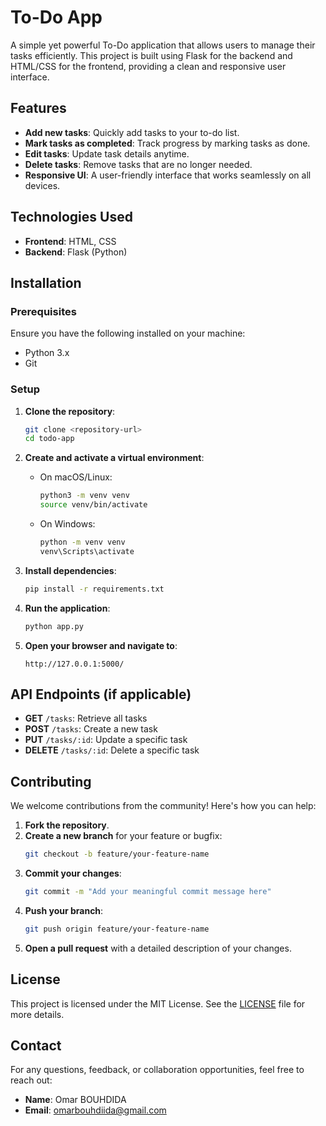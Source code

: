 # To-Do App

A simple yet powerful To-Do application that allows users to manage their tasks efficiently. This project is built using Flask for the backend and HTML/CSS for the frontend, providing a clean and responsive user interface.

## Features

- **Add new tasks**: Quickly add tasks to your to-do list.
- **Mark tasks as completed**: Track progress by marking tasks as done.
- **Edit tasks**: Update task details anytime.
- **Delete tasks**: Remove tasks that are no longer needed.
- **Responsive UI**: A user-friendly interface that works seamlessly on all devices.

## Technologies Used

- **Frontend**: HTML, CSS
- **Backend**: Flask (Python)

## Installation

### Prerequisites

Ensure you have the following installed on your machine:

- Python 3.x
- Git

### Setup

1. **Clone the repository**:
    ```bash
    git clone <repository-url>
    cd todo-app
    ```

2. **Create and activate a virtual environment**:

    - On macOS/Linux:
      ```bash
      python3 -m venv venv
      source venv/bin/activate
      ```

    - On Windows:
      ```bash
      python -m venv venv
      venv\Scripts\activate
      ```

3. **Install dependencies**:
    ```bash
    pip install -r requirements.txt
    ```

4. **Run the application**:
    ```bash
    python app.py
    ```

5. **Open your browser and navigate to**:
    ```
    http://127.0.0.1:5000/
    ```

## API Endpoints (if applicable)

- **GET** `/tasks`: Retrieve all tasks
- **POST** `/tasks`: Create a new task
- **PUT** `/tasks/:id`: Update a specific task
- **DELETE** `/tasks/:id`: Delete a specific task

## Contributing

We welcome contributions from the community! Here's how you can help:

1. **Fork the repository**.
2. **Create a new branch** for your feature or bugfix:
    ```bash
    git checkout -b feature/your-feature-name
    ```
3. **Commit your changes**:
    ```bash
    git commit -m "Add your meaningful commit message here"
    ```
4. **Push your branch**:
    ```bash
    git push origin feature/your-feature-name
    ```
5. **Open a pull request** with a detailed description of your changes.

## License

This project is licensed under the MIT License. See the [LICENSE](LICENSE) file for more details.

## Contact

For any questions, feedback, or collaboration opportunities, feel free to reach out:

- **Name**: Omar BOUHDIDA
- **Email**: omarbouhdiida@gmail.com
